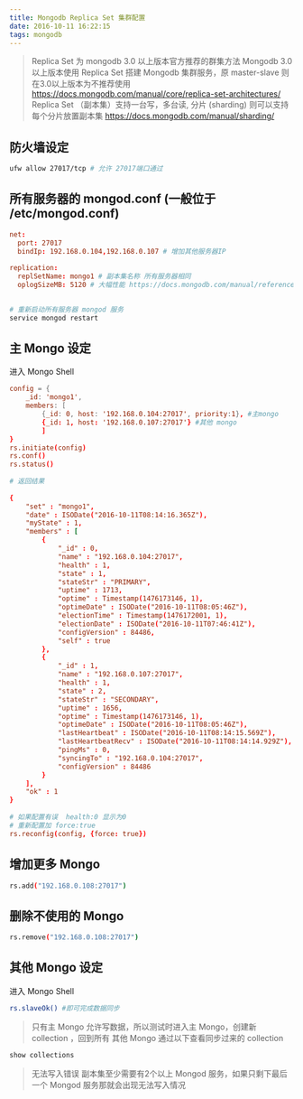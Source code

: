 ```yaml
---
title: Mongodb Replica Set 集群配置
date: 2016-10-11 16:22:15
tags: mongodb 
---
```


> Replica Set  为 mongodb 3.0 以上版本官方推荐的群集方法
Mongodb 3.0 以上版本使用 Replica Set 搭建 Mongodb 集群服务，原 master-slave 则在3.0以上版本为不推荐使用
https://docs.mongodb.com/manual/core/replica-set-architectures/
Replica Set （副本集）支持一台写，多台读, 分片 (sharding) 则可以支持每个分片放置副本集 https://docs.mongodb.com/manual/sharding/


## 防火墙设定
<!-- more -->
``` bash
ufw allow 27017/tcp # 允许 27017端口通过
```

## 所有服务器的 mongod.conf (一般位于 /etc/mongod.conf)
``` conf
net:
  port: 27017
  bindIp: 192.168.0.104,192.168.0.107 # 增加其他服务器IP
   
replication:
  replSetName: mongo1 # 副本集名称 所有服务器相同
  oplogSizeMB: 5120 # 大幅性能 https://docs.mongodb.com/manual/reference/configuration-options/#replication-options
   
```

``` bash
# 重新启动所有服务器 mongod 服务
service mongod restart
```

## 主 Mongo 设定

进入 Mongo Shell
``` conf
config = {
    _id: 'mongo1', 
    members: [
        {_id: 0, host: '192.168.0.104:27017', priority:1}, #主mongo
        {_id: 1, host: '192.168.0.107:27017'} #其他 mongo
        ]
}
rs.initiate(config)
rs.conf()
rs.status()
 
# 返回结果
 
{
    "set" : "mongo1",
    "date" : ISODate("2016-10-11T08:14:16.365Z"),
    "myState" : 1,
    "members" : [
        {
            "_id" : 0,
            "name" : "192.168.0.104:27017",
            "health" : 1,
            "state" : 1,
            "stateStr" : "PRIMARY",
            "uptime" : 1713,
            "optime" : Timestamp(1476173146, 1),
            "optimeDate" : ISODate("2016-10-11T08:05:46Z"),
            "electionTime" : Timestamp(1476172001, 1),
            "electionDate" : ISODate("2016-10-11T07:46:41Z"),
            "configVersion" : 84486,
            "self" : true
        },
        {
            "_id" : 1,
            "name" : "192.168.0.107:27017",
            "health" : 1,
            "state" : 2,
            "stateStr" : "SECONDARY",
            "uptime" : 1656,
            "optime" : Timestamp(1476173146, 1),
            "optimeDate" : ISODate("2016-10-11T08:05:46Z"),
            "lastHeartbeat" : ISODate("2016-10-11T08:14:15.569Z"),
            "lastHeartbeatRecv" : ISODate("2016-10-11T08:14:14.929Z"),
            "pingMs" : 0,
            "syncingTo" : "192.168.0.104:27017",
            "configVersion" : 84486
        }
    ],
    "ok" : 1
}
 
# 如果配置有误  health:0 显示为0
# 重新配置加 force:true
rs.reconfig(config, {force: true})
```

## 增加更多 Mongo

```bash
rs.add("192.168.0.108:27017")
```

## 删除不使用的 Mongo

``` bash
rs.remove("192.168.0.108:27017")
```

## 其他 Mongo 设定
进入 Mongo Shell

```bash
rs.slaveOk() #即可完成数据同步
```

>只有主 Mongo 允许写数据，所以测试时进入主 Mongo，创建新 collection ，回到所有 其他  Mongo 通过以下查看同步过来的 collection

``` bash
show collections
```

> 无法写入错误
副本集至少需要有2个以上 Mongod 服务，如果只剩下最后一个 Mongod 服务那就会出现无法写入情况
